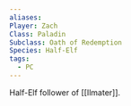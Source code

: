 ```yaml
---
aliases: 
Player: Zach
Class: Paladin
Subclass: Oath of Redemption
Species: Half-Elf
tags:
  - PC
---
```

Half-Elf follower of [[Ilmater]].
